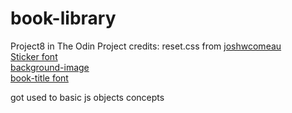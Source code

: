 # book-library
Project8 in The Odin Project
credits: reset.css from [joshwcomeau](https://www.joshwcomeau.com/css/custom-css-reset/)  
[Sticker font](https://fonts.google.com/selection?query=marker)  
[background-image](https://www.vecteezy.com/vector-art/4584977-beautiful-wood-background-with-text-space)  
[book-title font](https://fonts.google.com/specimen/Protest+Guerrilla)  

got used to basic js objects concepts